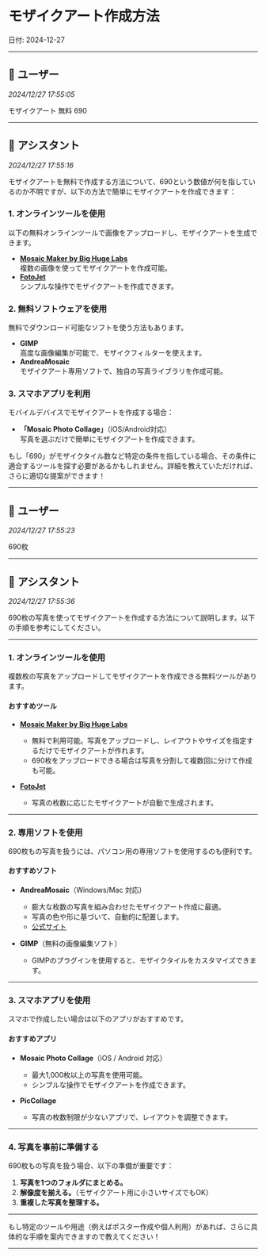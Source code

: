# モザイクアート作成方法

日付: 2024-12-27

---

## 👤 ユーザー
*2024/12/27 17:55:05*

モザイクアート 無料 690

---

## 🤖 アシスタント
*2024/12/27 17:55:16*

モザイクアートを無料で作成する方法について、690という数値が何を指しているのか不明ですが、以下の方法で簡単にモザイクアートを作成できます：

### 1. **オンラインツールを使用**
以下の無料オンラインツールで画像をアップロードし、モザイクアートを生成できます。
- **[Mosaic Maker by Big Huge Labs](https://bighugelabs.com/mosaic.php)**  
  複数の画像を使ってモザイクアートを作成可能。
- **[FotoJet](https://www.fotojet.com/features/photo-collage/mosaic.html)**  
  シンプルな操作でモザイクアートを作成できます。

### 2. **無料ソフトウェアを使用**
無料でダウンロード可能なソフトを使う方法もあります。
- **GIMP**  
  高度な画像編集が可能で、モザイクフィルターを使えます。
- **AndreaMosaic**  
  モザイクアート専用ソフトで、独自の写真ライブラリを作成可能。

### 3. **スマホアプリを利用**
モバイルデバイスでモザイクアートを作成する場合：
- **「Mosaic Photo Collage」**（iOS/Android対応）  
  写真を選ぶだけで簡単にモザイクアートを作成できます。

もし「690」がモザイクタイル数など特定の条件を指している場合、その条件に適合するツールを探す必要があるかもしれません。詳細を教えていただければ、さらに適切な提案ができます！

---

## 👤 ユーザー
*2024/12/27 17:55:23*

690枚

---

## 🤖 アシスタント
*2024/12/27 17:55:36*

690枚の写真を使ってモザイクアートを作成する方法について説明します。以下の手順を参考にしてください。

---

### **1. オンラインツールを使用**
複数枚の写真をアップロードしてモザイクアートを作成できる無料ツールがあります。

#### **おすすめツール**
- **[Mosaic Maker by Big Huge Labs](https://bighugelabs.com/mosaic.php)**  
  - 無料で利用可能。写真をアップロードし、レイアウトやサイズを指定するだけでモザイクアートが作れます。
  - 690枚をアップロードできる場合は写真を分割して複数回に分けて作成も可能。

- **[FotoJet](https://www.fotojet.com/features/photo-collage/mosaic.html)**  
  - 写真の枚数に応じたモザイクアートが自動で生成されます。

---

### **2. 専用ソフトを使用**
690枚もの写真を扱うには、パソコン用の専用ソフトを使用するのも便利です。

#### **おすすめソフト**
- **AndreaMosaic**（Windows/Mac 対応）  
  - 膨大な枚数の写真を組み合わせたモザイクアート作成に最適。
  - 写真の色や形に基づいて、自動的に配置します。
  - [公式サイト](http://www.andreaplanet.com/andreamosaic/)

- **GIMP**（無料の画像編集ソフト）  
  - GIMPのプラグインを使用すると、モザイクタイルをカスタマイズできます。

---

### **3. スマホアプリを使用**
スマホで作成したい場合は以下のアプリがおすすめです。

#### **おすすめアプリ**
- **Mosaic Photo Collage**（iOS / Android 対応）  
  - 最大1,000枚以上の写真を使用可能。
  - シンプルな操作でモザイクアートを作成できます。

- **PicCollage**  
  - 写真の枚数制限が少ないアプリで、レイアウトを調整できます。

---

### **4. 写真を事前に準備する**
690枚もの写真を扱う場合、以下の準備が重要です：
1. **写真を1つのフォルダにまとめる。**
2. **解像度を揃える。**（モザイクアート用に小さいサイズでもOK）
3. **重複した写真を整理する。**

---

もし特定のツールや用途（例えばポスター作成や個人利用）があれば、さらに具体的な手順を案内できますので教えてください！

---
